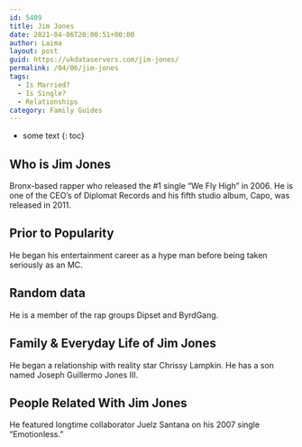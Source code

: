 ```yaml
---
id: 5409
title: Jim Jones
date: 2021-04-06T20:00:51+00:00
author: Laima
layout: post
guid: https://ukdataservers.com/jim-jones/
permalink: /04/06/jim-jones
tags:
  - Is Married?
  - Is Single?
  - Relationships
category: Family Guides
---
```


* some text
{: toc}


## Who is Jim Jones
                  
                  
                  
Bronx-based rapper who released the #1 single &#8220;We Fly High&#8221; in 2006. He is one of the CEO&#8217;s of Diplomat Records and his fifth studio album, Capo, was released in 2011.
                  
              
            
              
            
                
                
                
## Prior to Popularity
                  
                  
                  
He began his entertainment career as a hype man before being taken seriously as an MC.
                  
              
            
              
            
                
                
                
## Random data
                  
                  
                  
He is a member of the rap groups Dipset and ByrdGang.
                  
              
            
              
            
                
                
                
## Family & Everyday Life of Jim Jones
                  
                  
                  
He began a relationship with reality star Chrissy Lampkin. He has a son named Joseph Guillermo Jones III.
                  
              
            
              
            
                
                
                
## People Related With Jim Jones
                  
                  
                  
He featured longtime collaborator Juelz Santana on his 2007 single &#8220;Emotionless.&#8221;
                  
              
            
              
            
                
              
            
              
              
            
            
              
            
          
          
          